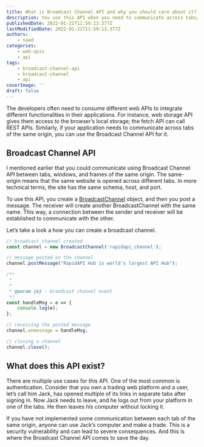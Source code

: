 ```yaml
---
title: What is Broadcast Channel API and why you should care about it?
description: You use this API when you need to communicate across tabs/windows of the same origin. Let's take a look at what it is, how you can use it and why you should care about it.
publishedDate: 2022-01-21T11:59:13.377Z
lastModifiedDate: 2022-01-21T11:59:13.377Z
authors:
    - saad
categories:
    - web-apis
    - api
tags:
    - broadcast-channel-api
    - broadcast-channel
    - api
coverImage: ''
draft: false
---
```


<Lead>

The developers often need to consume different web APIs to integrate different functionalities in their applications. For instance, web storage API gives them access to the browser’s local storage; the fetch API can call REST APIs. Similarly, if your application needs to communicate across tabs of the same origin, you can use the Broadcast Channel API for it.

</Lead>

## Broadcast Channel API

I mentioned earlier that you could communicate using Broadcast Channel API between tabs, windows, and frames of the same origin. The same-origin means that the same website is opened across different tabs. In more technical terms, the site has the same schema, host, and port.

To use this API, you create a [BroadcastChannel](https://developer.mozilla.org/en-US/docs/Web/API/BroadcastChannel) object, and then you post a message. The receiver will create another BroadcastChannel with the same name. This way, a connection between the sender and receiver will be established to communicate with the other.

Let’s take a look a how you can create a broadcast channel.

```js
// broadcast channel created
const channel = new BroadcastChannel('rapidapi_channel');

// message posted on the channel
channel.postMessage("RapidAPI Hub is world's largest API Hub");

/**
 *
 *
 * @param {e} - braodcast channel event
 */
const handleMsg = e => {
	console.log(e);
};

// receiving the posted message
channel.onmessage = handleMsg;

// closing a channel
channel.close();
```

## What does this API exist?

There are multiple use cases for this API. One of the most common is authentication. Consider that you own a trading web platform and a user, let’s call him Jack, has opened multiple of its links in separate tabs after signing in. Now Jack needs to leave, and he logs out from your platform in one of the tabs. He then leaves his computer without locking it.

If you have not implemented some communication between each tab of the same origin, anyone can use Jack’s computer and make a trade. This is a security vulnerability and can lead to severe consequences. And this is where the Broadcast Channel API comes to save the day.
